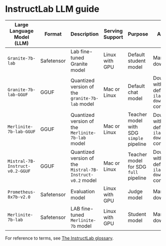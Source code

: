 # InstructLab LLM guide

|Large Language Model (LLM) |Format |Description  |Serving Support |Purpose |Access |Hugging face link
|---------------------------|-------|------|----------------|--------|-------|-----------------
|`Granite-7b-lab`  |Safetensor |Lab fine-tuned Granite model |Linux with GPU  |Default student model  |Manual download| [granite-7b-lab](https://huggingface.co/instructlab/granite-7b-lab)
|`Granite-7b-lab-GGUF` |GGUF |Quantized version of the `granite-7b-lab` model |Mac or Linux |Default chat model |Downloads with default `ilab model download` command  | [granite-7b-lab-GGUF](https://huggingface.co/instructlab/granite-7b-lab-GGUF)
|`Merlinite-7b-lab-GGUF` |GGUF |Quantized version of the `Merlinite-7b-lab` model |Mac or Linux |Teacher model with SDG `simple` pipeline |Downloads with default `ilab model download` command | [merlinite-7b-lab-GGUF](https://huggingface.co/instructlab/merlinite-7b-lab-GGUF)
|`Mistral-7B-Instruct-v0.2-GGUF` |GGUF |Quantized version of the `Mistral-7B-Instruct-v0.2` model |Mac or Linux | Teacher model for SDG `full` pipeline |Downloads with default `ilab model download` command |[Mistral-7B-Instruct-v0.2-GGUF](https://huggingface.co/TheBloke/Mistral-7B-Instruct-v0.2-GGUF)
|`Prometheus-8x7b-v2.0` |Safetensor |Evaluation model |Linux with GPU |Judge model |Manual download | [prometheus-8x7b-v2.0](https://huggingface.co/prometheus-eval/prometheus-8x7b-v2.0)
|`Merlinite-7b-lab` |Safetensor |LAB fine-tuned `Merlinite-7b` model |Linux with GPU |Student model |Manual download | [merlinite-7b-lab](https://huggingface.co/instructlab/merlinite-7b-lab)

For reference to terms, see [The InstructLab glossary](https://github.com/instructlab/community/blob/main/FAQ.md#glossary).